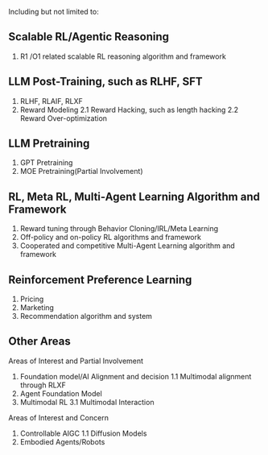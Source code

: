 Including but not limited to:

## Scalable RL/Agentic Reasoning

1. R1 /O1 related scalable RL reasoning algorithm and framework

## LLM Post-Training, such as RLHF, SFT

1. RLHF, RLAIF, RLXF
2. Reward Modeling
   2.1 Reward Hacking, such as length hacking
   2.2 Reward Over-optimization

## LLM Pretraining

1. GPT Pretraining
2. MOE Pretraining(Partial Involvement)

## RL, Meta RL, Multi-Agent Learning Algorithm and Framework

1. Reward tuning through Behavior Cloning/IRL/Meta Learning
2. Off-policy and on-policy RL algorithms and framework
3. Cooperated and competitive Multi-Agent Learning algorithm and framework

## Reinforcement Preference Learning

1. Pricing
2. Marketing
3. Recommendation algorithm and system

## Other Areas

Areas of Interest and Partial Involvement

1. Foundation model/AI Alignment and decision
   1.1 Multimodal alignment through RLXF
2. Agent Foundation Model
3. Multimodal RL
   3.1 Multimodal Interaction

Areas of Interest and Concern

1. Controllable AIGC
   1.1 Diffusion Models
2. Embodied Agents/Robots
